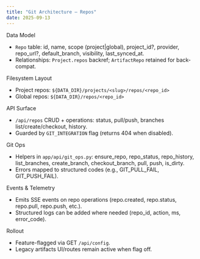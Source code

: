 ```yaml
---
title: "Git Architecture — Repos"
date: 2025-09-13
---
```


Data Model

- `Repo` table: id, name, scope (project|global), project_id?, provider, repo_url?, default_branch, visibility, last_synced_at.
- Relationships: `Project.repos` backref; `ArtifactRepo` retained for back-compat.

Filesystem Layout

- Project repos: `${DATA_DIR}/projects/<slug>/repos/<repo_id>`
- Global repos: `${DATA_DIR}/repos/<repo_id>`

API Surface

- `/api/repos` CRUD + operations: status, pull/push, branches list/create/checkout, history.
- Guarded by `GIT_INTEGRATION` flag (returns 404 when disabled).

Git Ops

- Helpers in `app/api/git_ops.py`: ensure_repo, repo_status, repo_history, list_branches, create_branch, checkout_branch, pull, push, is_dirty.
- Errors mapped to structured codes (e.g., GIT_PULL_FAIL, GIT_PUSH_FAIL).

Events & Telemetry

- Emits SSE events on repo operations (repo.created, repo.status, repo.pull, repo.push, etc.).
- Structured logs can be added where needed (repo_id, action, ms, error_code).

Rollout

- Feature-flagged via GET `/api/config`.
- Legacy artifacts UI/routes remain active when flag off.

